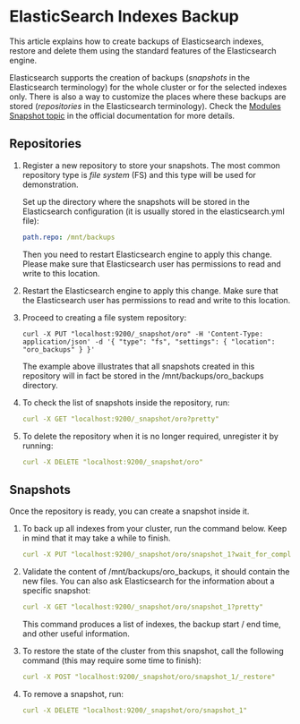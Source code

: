 # ElasticSearch Indexes Backup

This article explains how to create backups of Elasticsearch indexes, restore and delete them using the standard features of the Elasticsearch engine.

Elasticsearch supports the creation of backups (*snapshots* in the Elasticsearch terminology) for the whole cluster or for the selected indexes only. There is also a way to customize the places where these backups are stored (*repositories* in the Elasticsearch terminology). Check the <a href="https://www.elastic.co/guide/en/elasticsearch/reference/6.7/modules-snapshots.html" target="_blank">Modules Snapshot topic</a> in the official documentation for more details.

## Repositories

1. Register a new repository to store your snapshots. The most common repository type is *file system* (FS) and this type will be used for demonstration.

   Set up the directory where the snapshots will be stored in the Elasticsearch configuration (it is usually stored in the elasticsearch.yml file):
   ```yaml
   path.repo: /mnt/backups
   ```

   Then you need to restart Elasticsearch engine to apply this change. Please make sure that Elasticsearch user has permissions to read and write to this location.
2. Restart the Elasticsearch engine to apply this change. Make sure that the Elasticsearch user has permissions to read and write to this location.
3. Proceed to creating a file system repository:
   ```none
   curl -X PUT "localhost:9200/_snapshot/oro" -H 'Content-Type: application/json' -d '{ "type": "fs", "settings": { "location": "oro_backups" } }'
   ```

   The example above illustrates that all snapshots created in this repository will in fact be stored in the /mnt/backups/oro_backups directory.
4. To check the list of snapshots inside the repository, run:
   ```yaml
   curl -X GET "localhost:9200/_snapshot/oro?pretty"
   ```
5. To delete the repository when it is no longer required, unregister it by running:
   ```yaml
   curl -X DELETE "localhost:9200/_snapshot/oro"
   ```

## Snapshots

Once the repository is ready, you can create a snapshot inside it.

1. To back up all indexes from your cluster, run the command below. Keep in mind that it may take a while to finish.
   ```yaml
   curl -X PUT "localhost:9200/_snapshot/oro/snapshot_1?wait_for_completion=true"
   ```
2. Validate the content of /mnt/backups/oro_backups, it should contain the new files. You can also ask Elasticsearch for the information about a specific snapshot:
   ```yaml
   curl -X GET "localhost:9200/_snapshot/oro/snapshot_1?pretty"
   ```

   This command produces a list of indexes, the backup start / end time, and other useful information.
3. To restore the state of the cluster from this snapshot, call the following command (this may require some time to finish):
   ```yaml
   curl -X POST "localhost:9200/_snapshot/oro/snapshot_1/_restore"
   ```
4. To remove a snapshot, run:
   ```yaml
   curl -X DELETE "localhost:9200/_snapshot/oro/snapshot_1"
   ```

<!-- Frontend -->
